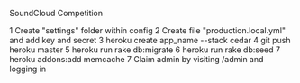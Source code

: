SoundCloud Competition

1 Create "settings" folder within config
2 Create file "production.local.yml" and add key and secret
3 heroku create app_name --stack cedar
4 git push heroku master
5 heroku run rake db:migrate
6 heroku run rake db:seed
7 heroku addons:add memcache
7 Claim admin by visiting /admin and logging in